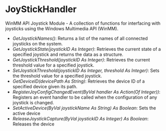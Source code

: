 # JoyStickHandler
WinMM API Joystick Module - A collection of functions for interfacing with joysticks using the Windows Multimedia API (WinMM).

- *GetJoystickNames()*: Returns a list of the names of all connected joysticks on the system.
- *GetJoystickState(joystickID As Integer)*: Retrieves the current state of a specified joystick and returns the data as a structure.
- *GetJoystickThreshold(joystickID As Integer)*: Retrieves the current threshold value for a specified joystick.
- *SetJoystickThreshold(joystickID As Integer, threshold As Integer)*: Sets the threshold value for a specified joystick.
- *GetDeviceID(devicePath As String)*: Retrieves the device ID of a specified device given its path.
- *RegisterJoyConfigChangedEvent(ByVal handler As Action(Of Integer))*: Registers an event handler to be called when the configuration of any joystick is changed. 
- *SetActiveDevice(ByVal joystickName As String) As Boolean*: Sets the active device
- *ReleaseJoystickCapture(ByVal joystickID As Integer) As Boolean*: Releases the device
